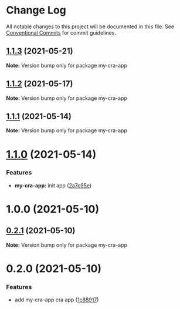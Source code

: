 # Change Log

All notable changes to this project will be documented in this file.
See [Conventional Commits](https://conventionalcommits.org) for commit guidelines.

## [1.1.3](https://github.com/ardakkk/monorepo-mediamonks/compare/my-cra-app@1.1.2...my-cra-app@1.1.3) (2021-05-21)

**Note:** Version bump only for package my-cra-app





## [1.1.2](https://github.com/ardakkk/monorepo-mediamonks/compare/my-cra-app@1.1.1...my-cra-app@1.1.2) (2021-05-17)

**Note:** Version bump only for package my-cra-app





## [1.1.1](https://github.com/ardakkk/monorepo-mediamonks/compare/my-cra-app@1.1.0...my-cra-app@1.1.1) (2021-05-14)

**Note:** Version bump only for package my-cra-app





# [1.1.0](https://github.com/ardakkk/monorepo-mediamonks/compare/my-cra-app@0.2.1...my-cra-app@1.1.0) (2021-05-14)


### Features

* **my-cra-app:** init app ([2a7c95e](https://github.com/ardakkk/monorepo-mediamonks/commit/2a7c95e30af669b6782d751adaba44c9b539ff26))



# 1.0.0 (2021-05-10)





## [0.2.1](https://github.com/ardakkk/monorepo-mediamonks/compare/my-cra-app@0.2.0...my-cra-app@0.2.1) (2021-05-10)

**Note:** Version bump only for package my-cra-app





# 0.2.0 (2021-05-10)


### Features

* add my-cra-app cra app ([1c88917](https://github.com/ardakkk/monorepo-mediamonks/commit/1c88917bf02243383b21b4acbc8928c85dcbfb41))
